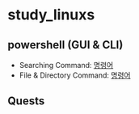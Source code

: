# study_linuxs
## powershell (GUI & CLI)
- Searching Command: [명령어](codes/10_powershells.sh)
- File & Directory Command: [명령어](codes/20_control_file.sh)

## Quests
